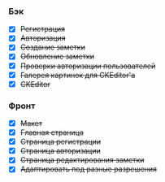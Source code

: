 ### Бэк
  - [x] ~~Регистрация~~
  - [x] ~~Авторизация~~
  - [x] ~~Создание заметки~~
  - [X] ~~Обновление заметки~~
  - [X] ~~Проверки авторизации пользователей~~
  - [x] ~~Галерея картинок для CKEditor'a~~
  - [x] ~~CKEditor~~
  
### Фронт
  - [x] ~~Макет~~
  - [x] ~~Главная страница~~
  - [x] ~~Страница регистрации~~
  - [x] ~~Страница авторизации~~
  - [x] ~~Страница редактирования заметки~~
  - [x] ~~Адаптировать под разные разрешения~~
